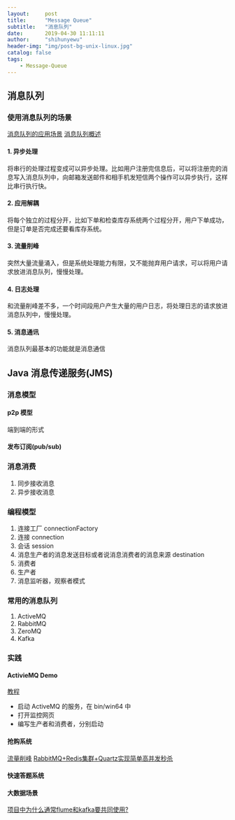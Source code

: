 ```yaml
---
layout:     post
title:      "Message Queue"
subtitle:   "消息队列"
date:       2019-04-30 11:11:11
author:     "shihunyewu"
header-img: "img/post-bg-unix-linux.jpg"
catalog: false
tags:
    - Message-Queue
---
```


## 消息队列
### 使用消息队列的场景
[消息队列的应用场景](https://www.cnblogs.com/stopfalling/p/5375492.html)
[消息队列概述](https://www.cnblogs.com/ruiati/p/6649868.html)
#### 1. 异步处理
将串行的处理过程变成可以异步处理。比如用户注册完信息后，可以将注册完的消息写入消息队列中，向邮箱发送邮件和相手机发短信两个操作可以异步执行，这样比串行执行快。
#### 2. 应用解耦
将每个独立的过程分开，比如下单和检查库存系统两个过程分开，用户下单成功，但是订单是否完成还要看库存系统。

#### 3. 流量削峰
突然大量流量涌入，但是系统处理能力有限，又不能抛弃用户请求，可以将用户请求放进消息队列，慢慢处理。

#### 4. 日志处理
和流量削峰差不多，一个时间段用户产生大量的用户日志，将处理日志的请求放进消息队列中，慢慢处理。

#### 5. 消息通讯
消息队列最基本的功能就是消息通信


## Java 消息传递服务(JMS)
###  消息模型
#### p2p 模型
端到端的形式
#### 发布订阅(pub/sub)

### 消息消费
1. 同步接收消息
2. 异步接收消息

### 编程模型
1. 连接工厂 connectionFactory
2. 连接 connection
3. 会话 session
4. 消息生产者的消息发送目标或者说消息消费者的消息来源 destination
5. 消费者
6. 生产者
7. 消息监听器，观察者模式

### 常用的消息队列
1. ActiveMQ
2. RabbitMQ
3. ZeroMQ
4. Kafka

### 实践
#### ActivieMQ Demo
[教程](https://www.cnblogs.com/jaycekon/p/6225058.html)
- 启动 ActiveMQ 的服务，在 bin/win64 中
- 打开监控网页
- 编写生产者和消费者，分别启动

#### 抢购系统
[流量削峰](https://eric-weitm.iteye.com/blog/2429894)
[RabbitMQ+Redis集群+Quartz实现简单高并发秒杀](https://blog.csdn.net/G626316/article/details/78650508)

#### 快速答题系统

#### 大数据场景
[项目中为什么通常flume和kafka要共同使用?](https://blog.csdn.net/weixin_41919236/article/details/84522423)






